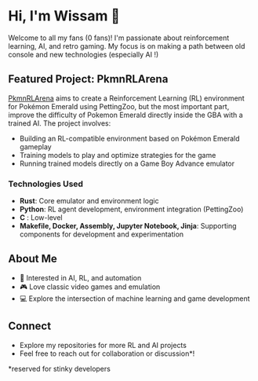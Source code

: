 # Hi, I'm Wissam 👋

Welcome to all my fans (0 fans)! I'm passionate about reinforcement learning, AI, and retro gaming. My focus is on making a path between old console and new technologies (especially AI !)

## Featured Project: PkmnRLArena

[PkmnRLArena](https://github.com/wissammm/PkmnRLArena) aims to create a Reinforcement Learning (RL) environment for Pokémon Emerald using PettingZoo, but the most important part, improve the difficulty of Pokemon Emerald directly inside the GBA with a trained AI. The project involves:
- Building an RL-compatible environment based on Pokémon Emerald gameplay
- Training models to play and optimize strategies for the game
- Running trained models directly on a Game Boy Advance emulator

### Technologies Used
- **Rust**: Core emulator and environment logic
- **Python**: RL agent development, environment integration (PettingZoo)
- **C** : Low-level
- **Makefile, Docker, Assembly, Jupyter Notebook, Jinja**: Supporting components for development and experimentation

## About Me
- 🧠 Interested in AI, RL, and automation
- 🎮 Love classic video games and emulation
- 💻 Explore the intersection of machine learning and game development

## Connect
- Explore my repositories for more RL and AI projects
- Feel free to reach out for collaboration or discussion*!


*reserved for stinky developers
